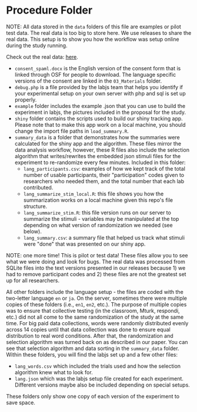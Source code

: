 # Procedure Folder

NOTE: All data stored in the `data` folders of this file are examples or pilot test data. The real data is too big to store here. We use releases to share the real data. This setup is to show you how the workflow was setup online during the study running.

Check out the real data: [here](https://github.com/SemanticPriming/SPAML/releases).

-   `consent_spaml.docx` is the English version of the consent form that is linked through OSF for people to download. The language specific versions of the consent are linked in the `03_Materials` folder.
-   `debug.php` is a file provided by the labjs team that helps you identify if your experimental setup on your own server with php and sql is set up properly.
-   `example` folder includes the example .json that you can use to build the experiment in labjs, the pictures included in the proposal for the study.
-   `shiny` folder contains the scripts used to build our shiny tracking app. Please note that to make this app work on a local machine, you should change the import file paths in `load_summary.R`.
-   `summary_data` is a folder that demonstrates how the summaries were calculated for the shiny app and the algorithm. These files mirror the data analysis workflow, however, these R files also include the selection algorithm that writes/rewrites the embedded json stimuli files for the experiment to re-randomize every few minutes. Included in this folder:
    -   `lang_participants.csv`: examples of how we kept track of the total number of usable participants, their "participation" codes given to researchers who needed them, and the total number that each lab contributed.
    -   `lang_summarize_stim_local.R`: this file shows you how the summarization works on a local machine given this repo's file structure.
    -   `lang_summarize_stim.R`: this file version runs on our server to summarize the stimuli - variables may be manipulated at the top depending on what version of randomization we needed (see below).
    -   `lang_summary.csv`: a summary file that helped us track what stimuli were "done" that was presented on our shiny app.

NOTE: one more time! This is pilot or test data! These files allow you to see what we were doing and look for bugs. The real data was processed from SQLite files into the text versions presented in our releases because 1) we had to remove participant codes and 2) these files are not the greatest set up for all researchers.

All other folders include the language setup - the files are coded with the two-letter language `en` or `ja`. On the server, sometimes there were multiple copies of these folders (i.e., `en1`, `en2`, etc.). The purpose of multiple copies was to ensure that collective testing (in the classroom, Mturk, respondi, etc.) did not all come to the same randomization of the study at the same time. For big paid data collections, words were randomly distributed evenly across 14 copies until that data collection was done to ensure equal distribution to real word conditions. After that, the randomization and selection algorithm was turned back on as described in our paper. You can see that selection algorithm and data sorting in the `summary_data` folder. Within these folders, you will find the labjs set up and a few other files:

-   `lang_words.csv` which included the trials used and how the selection algorithm knew what to look for.
-   `lang.json` which was the labjs setup file created for each experiment. Different versions maybe also be included depending on special setups.

These folders only show one copy of each version of the experiment to save space.
